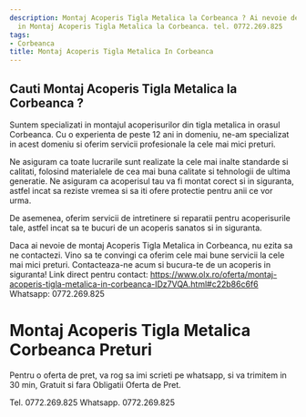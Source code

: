 ```yaml
---
description: Montaj Acoperis Tigla Metalica la Corbeanca ? Ai nevoie de un profesionist
  in Montaj Acoperis Tigla Metalica la Corbeanca. tel. 0772.269.825
tags:
- Corbeanca
title: Montaj Acoperis Tigla Metalica In Corbeanca
---
```



## Cauti Montaj Acoperis Tigla Metalica la Corbeanca ?

Suntem specializati in montajul acoperisurilor din tigla metalica in orasul Corbeanca. Cu o experienta de peste 12 ani in domeniu, ne-am specializat in acest domeniu si oferim servicii profesionale la cele mai mici preturi.

Ne asiguram ca toate lucrarile sunt realizate la cele mai inalte standarde si calitati, folosind materialele de cea mai buna calitate si tehnologii de ultima generatie. Ne asiguram ca acoperisul tau va fi montat corect si in siguranta, astfel incat sa reziste vremea si sa iti ofere protectie pentru anii ce vor urma.

De asemenea, oferim servicii de intretinere si reparatii pentru acoperisurile tale, astfel incat sa te bucuri de un acoperis sanatos si in siguranta.

Daca ai nevoie de montaj Acoperis Tigla Metalica in Corbeanca, nu ezita sa ne contactezi. Vino sa te convingi ca oferim cele mai bune servicii la cele mai mici preturi. Contacteaza-ne acum si bucura-te de un acoperis in siguranta! 
Link direct pentru contact: https://www.olx.ro/oferta/montaj-acoperis-tigla-metalica-in-corbeanca-IDz7VQA.html#c22b86c6f6 
Whatsapp: 0772.269.825

# Montaj Acoperis Tigla Metalica Corbeanca Preturi
Pentru o oferta de pret, va rog sa imi scrieti pe whatsapp, si va trimitem in 30 min, Gratuit si fara Obligatii Oferta de Pret.

Tel. 0772.269.825
Whatsapp. 0772.269.825
